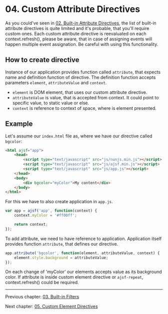 # 04. Custom Attribute Directives

As you could've seen in [02. Built-in Attribute Directives](02.builtin-attribute-directives.md), the list of built-in attribute directives is quite limited and it's probable, that you'll require custom ones. Each custom attribute directive is reevaluated on each context.refresh(), please be aware, that in case of assigning events will happen multiple event assignation. Be careful with using this functionality.

## How to create directive
Instance of our application provides function called `attribute`, that expects name and definition function of directive. The definition function accepts parameters `element`, `attributeValue` and `context`.

- `element` is DOM element, that uses our custom attribute directive.
- `attributeValue` is value, that is accepted from context. It could point to specific value, to static value or else.
- `context` is reference to context of space, where is element presented.

## Example

Let's assume our `index.html` file as, where we have our directive called `bgcolor`:
```html
<html ajsf="app">
	<head>
		<script type="text/javascript" src="js/nunjs.min.js"></script>
		<script type="text/javascript" src="js/ajsf.min.js"></script>
		<script type="text/javascript" src="js/app.js"></script>
	</head>
	<body>
		<div bgcolor="myColor">My content</div>
	</body>
</html>
```

For this we have to also create application in `app.js`.

```javascript
var app = ajsf('app', function(context) {
	context.myColor = '#ff00ff';

	return context;
});
```

To add attribute, we need to have reference to application. Application itself provides function `attribute`, that defines our directive.
```javascript
app.attribute('bgcolor', function(element, attributeValue, context) {
	element.style.background = attributeValue;
});
```

On each change of 'myColor' our elements accepts value as its background color. If attribute is inside custom element directive or `ajsf-repeat`, context.refresh() could be required.

---

Previous chapter: [03. Built-in Filters](03.builtin-filters.md)

Next chapter: [05. Custom Element Directives](05.custom-element-directives.md)